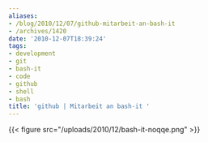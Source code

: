 ```yaml
---
aliases:
- /blog/2010/12/07/github-mitarbeit-an-bash-it
- /archives/1420
date: '2010-12-07T18:39:24'
tags:
- development
- git
- bash-it
- code
- github
- shell
- bash
title: 'github | Mitarbeit an bash-it '
---
```


{{< figure src="/uploads/2010/12/bash-it-noqqe.png" >}}